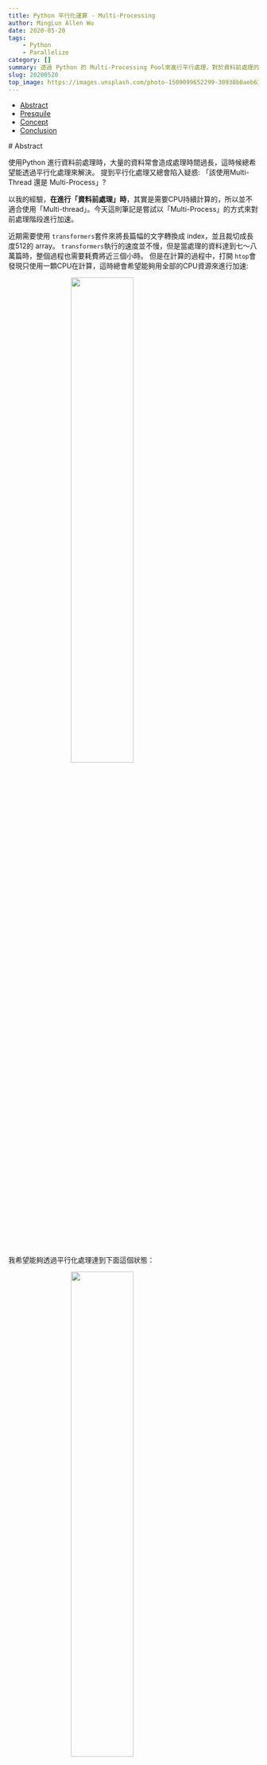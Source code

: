 ```yaml
---
title: Python 平行化運算 - Multi-Processing
author: MingLun Allen Wu
date: 2020-05-20
tags: 
    - Python
    - Parallelize
category: []
summary: 透過 Python 的 Multi-Processing Pool來進行平行處理，對於資料前處理的效率有很大的提升。
slug: 20200520
top_image: https://images.unsplash.com/photo-1509099652299-30938b0aeb63?ixlib=rb-1.2.1&ixid=eyJhcHBfaWQiOjEyMDd9&auto=format&fit=crop&w=1267&q=80
---
```

- [Abstract](#abstract)
- [Presquile](#presquile)
- [Concept](#concept)
- [Conclusion](#conclusion)
  
<p id="abstract"></p>
# Abstract 

使用Python 進行資料前處理時，大量的資料常會造成處理時間過長，這時候總希望能透過平行化處理來解決。 提到平行化處理又總會陷入疑惑: 「該使用Multi-Thread 還是 Multi-Process」?

以我的經驗，**在進行「資料前處理」時**，其實是需要CPU持續計算的，所以並不適合使用「Multi-thread」。今天這則筆記是嘗試以「Multi-Process」的方式來對前處理階段進行加速。

近期需要使用 `transformers`套件來將長篇幅的文字轉換成 index，並且裁切成長度512的 array。 `transformers`執行的速度並不慢，但是當處理的資料達到七～八萬篇時，整個過程也需要耗費將近三個小時。 但是在計算的過程中，打開 `htop`會發現只使用一顆CPU在計算，這時總會希望能夠用全部的CPU資源來進行加速:

<img style="display:block; margin-left:auto; margin-right:auto; width:50%;" src="https://minglunwu.github.io/images/20200520/single_process.png">


我希望能夠透過平行化處理達到下面這個狀態：

<img style="display:block; margin-left:auto; margin-right:auto; width:50%;" src="https://minglunwu.github.io/images/20200520/multi_process.png">

最後成功地將處理時間從 2.5小時 縮短到 20 分鐘！

---

<p id="presquile"></p>
# Presquile 

使用 Multi-Processing 進行平行運算前，需要確認:

- 由於不同的**Process間無法共享資料**，所以如果平行運算的過程中需要互相取用資料，就不適合透過Multi-Process的方式執行。   舉例來說：我的碩士論文需要尋訪數萬個字的同義字來建立一個Graph，如果使用Multi-Process是沒有辦法操作一個共同的Graph的。

---

<p id="concept"></p>
# Concept 

這次透過 python 內建的 `multiprocessing`來實作，我們將實作的重要觀念分成四個部分:

1. Function: 

    把要透過平行化進行加速的任務封裝在 Function中。

    舉例來說如果想要計算當前資料集每一個商品id的"price"欄位總和: 
    
        :::python
        def sum_function(df: pd.DataFrame):
            return df.groupby('id').agg("price").sum()
    

2. Tasks:

    Tasks是一個 List，因為我們要同時使用多個Process進行計算，所以要在此對參數進行分割。 假設共有 500 篇文章，我們可以將資料分割為:

        :::python
        tasks = [df[0:100], df[100:200], df[200:300], df[300:400], df[400:500]]
    

3. Pool:

    透過 `multiprocessing.pool`可以自動建立分工機制，我們不需要做額外的處理與設定:

        :::python
        pool = multiprocessing.pool(processes= 5)
    

4. Map: 

    在設定好 Function, Tasks 及 Pool後，我們就能透過 `pool`的 `map`進行平行處理:

        :::python
        # 第一個放Function, 第二個放分割後的參數
        result = pool.map(sum_function, tasks) 
    

執行上述程式碼時， `pool`會自動將 tasks 中的參數依序丟到 N個 Process中執行 sum_function，並且在執行結束後，將結果回傳到result。 

因為 tasks 中共有5個 Element，所以最後Result也會有5個處理完畢的Element. 這時候可以再根據需要將其 Aggregate成最後的結果。

再來一個較為複雜的範例：

我們要將一個Dataframe先移除 Stop word (`remove_stopwrods()`)，再將其裁切為長度512的段落(`truncate_text()`)

    :::python
    import multiprocessing as mp

    def remove_stopwords(text): # 移除 Stop word
            # Do something.
            return cleaned_text

    def truncate_text(text):  # 裁切文字，將長篇幅文字裁切成 512個字的list.
            # Do something.
            return [512word_list, 512word_list, 512word_list]

    def process(dataframe):
        result = list() # 儲存每一個Process執行的成果。
        for idx, row in dataframe.iterrows():
            cleaned_text = remove_stopwords(row["text"]) # Remove stopwords
            truncated_res = truncate_text(cleaned_text) # Truncate long words to list.
            result.append(res)
        return result 


使用到的Function有三項，不需要了解Function的功能是做什麼，只需要知道：

1. `remove_stopwords()`以及 `truncate_text()`是做資料前處理的兩個function。
2. `process()`則是接受分割後的「dataframe」，使用 `remove_stopwords()`及 `truncate_text()`對dataframe中的每一筆資料進行處理。

我們可以在平行化的過程中使用多個Function，但是在使用 `multiprocessing.pool`進行平行化處理時，只能接受一個Function，所以需要把所有流程中使用到的Function都打包在一起。 (就如同上例將 `remove_stopwords()`及 `truncate_text()`都打包在 `process()`中。)

    :::python
    if __name__ == "__main__":
        df = pickle.load()
        tasks = [df[:100], df[100:200], df[200:300]]
        pool = mp.pool(processes = 3)

        result = pool.map(process, tasks) # 平行處理，全部處理完後會將結果存回 result.
        
        final_result = some_aggregation(result) #最後可能需要再對資料進行整合。


---

<p id="conclusion"></p>
# Conclusion 

透過Multi-Process的方式能夠大幅度的提升資料前處理的效率，在沒有集群的情況下，利用多顆CPU來增加速度。 

最近也嘗試在研究 <a href="https://dask.org">**Dask**</a>這個套件，能夠輕易地切換不同模式： "Multi-thread"、"Multi-process"以及多台機器組成的集群，對於 `Numpy`及 `Sklearn`等機器學習套件也有很好的支援，很適合用來進行Python的平行化處理。

希望本篇筆記對點閱的你有幫助！ 有任何問題歡迎隨時跟我交流！
